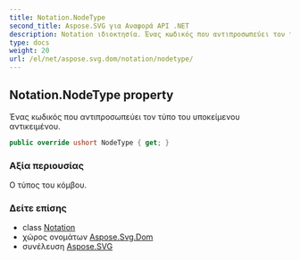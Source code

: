 ```yaml
---
title: Notation.NodeType
second_title: Aspose.SVG για Αναφορά API .NET
description: Notation ιδιοκτησία. Ένας κωδικός που αντιπροσωπεύει τον τύπο του υποκείμενου αντικειμένου.
type: docs
weight: 20
url: /el/net/aspose.svg.dom/notation/nodetype/
---
```

## Notation.NodeType property

Ένας κωδικός που αντιπροσωπεύει τον τύπο του υποκείμενου αντικειμένου.

```csharp
public override ushort NodeType { get; }
```

### Αξία περιουσίας

Ο τύπος του κόμβου.

### Δείτε επίσης

* class [Notation](../)
* χώρος ονομάτων [Aspose.Svg.Dom](../../notation/)
* συνέλευση [Aspose.SVG](../../../)


